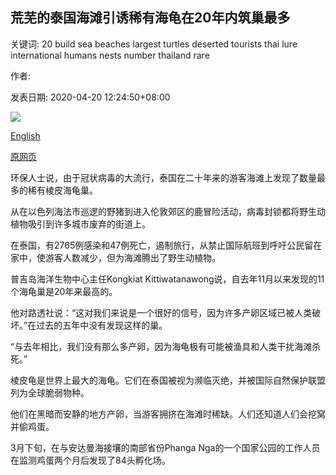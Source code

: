 ## 荒芜的泰国海滩引诱稀有海龟在20年内筑巢最多

关键词: 20 build sea beaches largest turtles deserted tourists thai lure international humans nests number thailand rare

作者: 

发表日期: 2020-04-20 12:24:50+08:00

![](https://www.straitstimes.com/sites/default/files/styles/x_large/public/articles/2020/04/20/ab_patong_200420.jpg?itok=QQXwOFB1)

[English](Deserted%20Thai%20beaches%20lure%20rare%20turtles%20to%20build%20most%20nests%20in%2020%20years.md)

[原网页](https://www.straitstimes.com/asia/se-asia/deserted-thai-beaches-lure-rare-turtles-to-build-most-nests-in-20-years)

环保人士说，由于冠状病毒的大流行，泰国在二十年来的游客海滩上发现了数量最多的稀有棱皮海龟巢。

从在以色列海法市巡逻的野猪到进入伦敦郊区的鹿冒险活动，病毒封锁都将野生动植物吸引到许多城市废弃的街道上。

在泰国，有2765例感染和47例死亡，遏制旅行，从禁止国际航班到呼吁公民留在家中，使游客人数减少，但为海滩腾出了野生动植物。

普吉岛海洋生物中心主任Kongkiat Kittiwatanawong说，自去年11月以来发现的11个海龟巢是20年来最高的。

他对路透社说：“这对我们来说是一个很好的信号，因为许多产卵区域已被人类破坏。”在过去的五年中没有发现这样的巢。

“与去年相比，我们没有那么多产卵，因为海龟极有可能被渔具和人类干扰海滩杀死。”

棱皮龟是世界上最大的海龟。它们在泰国被视为濒临灭绝，并被国际自然保护联盟列为全球脆弱物种。

他们在黑暗而安静的地方产卵，当游客拥挤在海滩时稀缺。人们还知道人们会挖窝并偷鸡蛋。

3月下旬，在与安达曼海接壤的南部省份Phanga Nga的一个国家公园的工作人员在监测鸡蛋两个月后发现了84头孵化场。